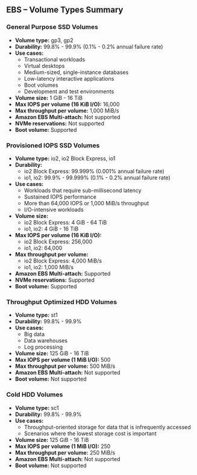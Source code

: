 ## EBS – Volume Types Summary

### General Purpose SSD Volumes
- **Volume type:** gp3, gp2
- **Durability:** 99.8% - 99.9% (0.1% - 0.2% annual failure rate)
- **Use cases:**
  - Transactional workloads
  - Virtual desktops
  - Medium-sized, single-instance databases
  - Low-latency interactive applications
  - Boot volumes
  - Development and test environments
- **Volume size:** 1 GiB - 16 TiB
- **Max IOPS per volume (16 KiB I/O):** 16,000
- **Max throughput per volume:** 1,000 MiB/s
- **Amazon EBS Multi-attach:** Not supported
- **NVMe reservations:** Not supported
- **Boot volume:** Supported

### Provisioned IOPS SSD Volumes
- **Volume type:** io2, io2 Block Express, io1
- **Durability:**
  - io2 Block Express: 99.999% (0.001% annual failure rate)
  - io1, io2: 99.9% - 99.999% (0.1% - 0.2% annual failure rate)
- **Use cases:**
  - Workloads that require sub-millisecond latency
  - Sustained IOPS performance
  - More than 64,000 IOPS or 1,000 MiB/s throughput
  - I/O-intensive workloads
- **Volume size:**
  - io2 Block Express: 4 GiB - 64 TiB
  - io1, io2: 4 GiB - 16 TiB
- **Max IOPS per volume (16 KiB I/O):**
  - io2 Block Express: 256,000
  - io1, io2: 64,000
- **Max throughput per volume:**
  - io2 Block Express: 4,000 MiB/s
  - io1, io2: 1,000 MiB/s
- **Amazon EBS Multi-attach:** Supported
- **NVMe reservations:** Supported
- **Boot volume:** Supported

### Throughput Optimized HDD Volumes
- **Volume type:** st1
- **Durability:** 99.8% - 99.9%
- **Use cases:**
  - Big data
  - Data warehouses
  - Log processing
- **Volume size:** 125 GiB - 16 TiB
- **Max IOPS per volume (1 MiB I/O):** 500
- **Max throughput per volume:** 500 MiB/s
- **Amazon EBS Multi-attach:** Not supported
- **Boot volume:** Not supported

### Cold HDD Volumes
- **Volume type:** sc1
- **Durability:** 99.8% - 99.9%
- **Use cases:**
  - Throughput-oriented storage for data that is infrequently accessed
  - Scenarios where the lowest storage cost is important
- **Volume size:** 125 GiB - 16 TiB
- **Max IOPS per volume (1 MiB I/O):** 250
- **Max throughput per volume:** 250 MiB/s
- **Amazon EBS Multi-attach:** Not supported
- **Boot volume:** Not supported
